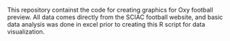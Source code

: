 This repository containst the code for creating graphics for Oxy football preview. All data comes directly from the SCIAC football website, and basic data analysis was done in excel prior to creating this R script for data visualization.
